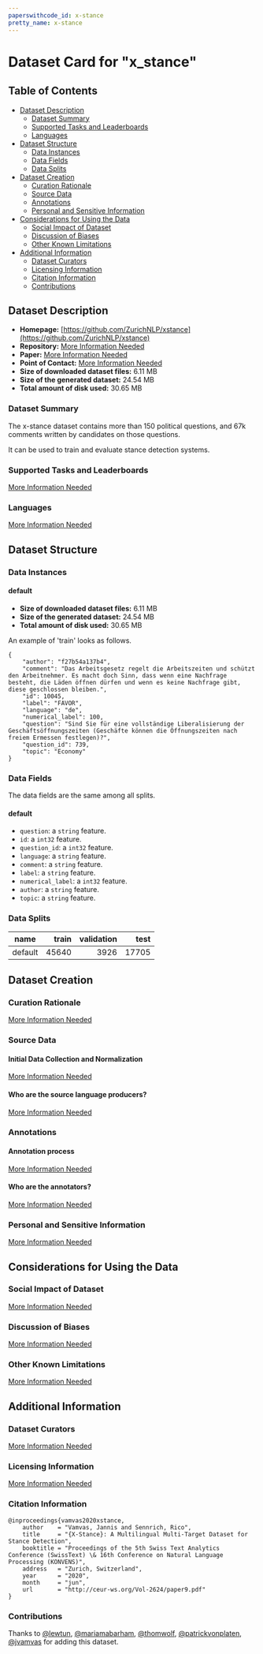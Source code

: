 ```yaml
---
paperswithcode_id: x-stance
pretty_name: x-stance
---
```


# Dataset Card for "x_stance"

## Table of Contents
- [Dataset Description](#dataset-description)
  - [Dataset Summary](#dataset-summary)
  - [Supported Tasks and Leaderboards](#supported-tasks-and-leaderboards)
  - [Languages](#languages)
- [Dataset Structure](#dataset-structure)
  - [Data Instances](#data-instances)
  - [Data Fields](#data-fields)
  - [Data Splits](#data-splits)
- [Dataset Creation](#dataset-creation)
  - [Curation Rationale](#curation-rationale)
  - [Source Data](#source-data)
  - [Annotations](#annotations)
  - [Personal and Sensitive Information](#personal-and-sensitive-information)
- [Considerations for Using the Data](#considerations-for-using-the-data)
  - [Social Impact of Dataset](#social-impact-of-dataset)
  - [Discussion of Biases](#discussion-of-biases)
  - [Other Known Limitations](#other-known-limitations)
- [Additional Information](#additional-information)
  - [Dataset Curators](#dataset-curators)
  - [Licensing Information](#licensing-information)
  - [Citation Information](#citation-information)
  - [Contributions](#contributions)

## Dataset Description

- **Homepage:** [https://github.com/ZurichNLP/xstance](https://github.com/ZurichNLP/xstance)
- **Repository:** [More Information Needed](https://github.com/huggingface/datasets/blob/master/CONTRIBUTING.md#how-to-contribute-to-the-dataset-cards)
- **Paper:** [More Information Needed](https://github.com/huggingface/datasets/blob/master/CONTRIBUTING.md#how-to-contribute-to-the-dataset-cards)
- **Point of Contact:** [More Information Needed](https://github.com/huggingface/datasets/blob/master/CONTRIBUTING.md#how-to-contribute-to-the-dataset-cards)
- **Size of downloaded dataset files:** 6.11 MB
- **Size of the generated dataset:** 24.54 MB
- **Total amount of disk used:** 30.65 MB

### Dataset Summary

The x-stance dataset contains more than 150 political questions, and 67k comments written by candidates on those questions.

It can be used to train and evaluate stance detection systems.

### Supported Tasks and Leaderboards

[More Information Needed](https://github.com/huggingface/datasets/blob/master/CONTRIBUTING.md#how-to-contribute-to-the-dataset-cards)

### Languages

[More Information Needed](https://github.com/huggingface/datasets/blob/master/CONTRIBUTING.md#how-to-contribute-to-the-dataset-cards)

## Dataset Structure

### Data Instances

#### default

- **Size of downloaded dataset files:** 6.11 MB
- **Size of the generated dataset:** 24.54 MB
- **Total amount of disk used:** 30.65 MB

An example of 'train' looks as follows.
```
{
    "author": "f27b54a137b4",
    "comment": "Das Arbeitsgesetz regelt die Arbeitszeiten und schützt den Arbeitnehmer. Es macht doch Sinn, dass wenn eine Nachfrage besteht, die Läden öffnen dürfen und wenn es keine Nachfrage gibt, diese geschlossen bleiben.",
    "id": 10045,
    "label": "FAVOR",
    "language": "de",
    "numerical_label": 100,
    "question": "Sind Sie für eine vollständige Liberalisierung der Geschäftsöffnungszeiten (Geschäfte können die Öffnungszeiten nach freiem Ermessen festlegen)?",
    "question_id": 739,
    "topic": "Economy"
}
```

### Data Fields

The data fields are the same among all splits.

#### default
- `question`: a `string` feature.
- `id`: a `int32` feature.
- `question_id`: a `int32` feature.
- `language`: a `string` feature.
- `comment`: a `string` feature.
- `label`: a `string` feature.
- `numerical_label`: a `int32` feature.
- `author`: a `string` feature.
- `topic`: a `string` feature.

### Data Splits

| name  |train|validation|test |
|-------|----:|---------:|----:|
|default|45640|      3926|17705|

## Dataset Creation

### Curation Rationale

[More Information Needed](https://github.com/huggingface/datasets/blob/master/CONTRIBUTING.md#how-to-contribute-to-the-dataset-cards)

### Source Data

#### Initial Data Collection and Normalization

[More Information Needed](https://github.com/huggingface/datasets/blob/master/CONTRIBUTING.md#how-to-contribute-to-the-dataset-cards)

#### Who are the source language producers?

[More Information Needed](https://github.com/huggingface/datasets/blob/master/CONTRIBUTING.md#how-to-contribute-to-the-dataset-cards)

### Annotations

#### Annotation process

[More Information Needed](https://github.com/huggingface/datasets/blob/master/CONTRIBUTING.md#how-to-contribute-to-the-dataset-cards)

#### Who are the annotators?

[More Information Needed](https://github.com/huggingface/datasets/blob/master/CONTRIBUTING.md#how-to-contribute-to-the-dataset-cards)

### Personal and Sensitive Information

[More Information Needed](https://github.com/huggingface/datasets/blob/master/CONTRIBUTING.md#how-to-contribute-to-the-dataset-cards)

## Considerations for Using the Data

### Social Impact of Dataset

[More Information Needed](https://github.com/huggingface/datasets/blob/master/CONTRIBUTING.md#how-to-contribute-to-the-dataset-cards)

### Discussion of Biases

[More Information Needed](https://github.com/huggingface/datasets/blob/master/CONTRIBUTING.md#how-to-contribute-to-the-dataset-cards)

### Other Known Limitations

[More Information Needed](https://github.com/huggingface/datasets/blob/master/CONTRIBUTING.md#how-to-contribute-to-the-dataset-cards)

## Additional Information

### Dataset Curators

[More Information Needed](https://github.com/huggingface/datasets/blob/master/CONTRIBUTING.md#how-to-contribute-to-the-dataset-cards)

### Licensing Information

[More Information Needed](https://github.com/huggingface/datasets/blob/master/CONTRIBUTING.md#how-to-contribute-to-the-dataset-cards)

### Citation Information

```
@inproceedings{vamvas2020xstance,
    author    = "Vamvas, Jannis and Sennrich, Rico",
    title     = "{X-Stance}: A Multilingual Multi-Target Dataset for Stance Detection",
    booktitle = "Proceedings of the 5th Swiss Text Analytics Conference (SwissText) \& 16th Conference on Natural Language Processing (KONVENS)",
    address   = "Zurich, Switzerland",
    year      = "2020",
    month     = "jun",
    url       = "http://ceur-ws.org/Vol-2624/paper9.pdf"
}

```


### Contributions

Thanks to [@lewtun](https://github.com/lewtun), [@mariamabarham](https://github.com/mariamabarham), [@thomwolf](https://github.com/thomwolf), [@patrickvonplaten](https://github.com/patrickvonplaten), [@jvamvas](https://github.com/jvamvas) for adding this dataset.
